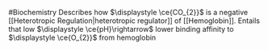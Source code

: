 #Biochemistry 
Describes how $\displaystyle \ce{CO_{2}}$ is a negative [[Heterotropic Regulation|heterotropic regulator]] of [[Hemoglobin]]. Entails that low $\displaystyle \ce{pH}\rightarrow$ lower binding affinity to $\displaystyle \ce{O_{2}}$ from hemoglobin